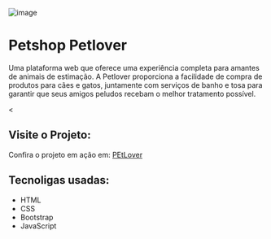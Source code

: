 ![image](https://github.com/francielleabreu/petshop-petlover/assets/106924001/5e70da5e-ef19-41cc-bc78-d64db4af0eaa)
<!DOCTYPE html>
<html>
<head>
    <meta charset="UTF-8">
</head>
<body>
    <h1>Petshop Petlover</h1>
    <p>Uma plataforma web que oferece uma experiência completa para amantes de animais de estimação. A Petlover proporciona a facilidade de compra de produtos para cães e gatos, juntamente com serviços de banho e tosa para garantir que seus amigos peludos recebam o melhor tratamento possível.</p>
    <<h2>Visite o Projeto:</h2>
    <p>Confira o projeto em ação em: <a href="https://francielleabreu.github.io/petshop-petlover/">PEtLover</a></p>
    <h2>Tecnoligas usadas:</h2>
    <ul>
        <li>HTML</li>
        <li>CSS</li>
        <li>Bootstrap</li>
        <li>JavaScript</li>
    </ul>
</body>
</html>
